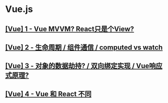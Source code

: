 
# Vue.js

## [[Vue] 1 - Vue MVVM? React只是个View?](https://zhuanlan.zhihu.com/p/143876237)

## [[Vue] 2 - 生命周期 / 组件通信 / computed vs watch](https://zhuanlan.zhihu.com/p/143924746)

## [[Vue] 3 - 对象的数据劫持? / 双向绑定实现 / Vue响应式原理?](https://zhuanlan.zhihu.com/p/143952611)

## [[Vue] 4 - Vue 和 React 不同](https://zhuanlan.zhihu.com/p/144027045)